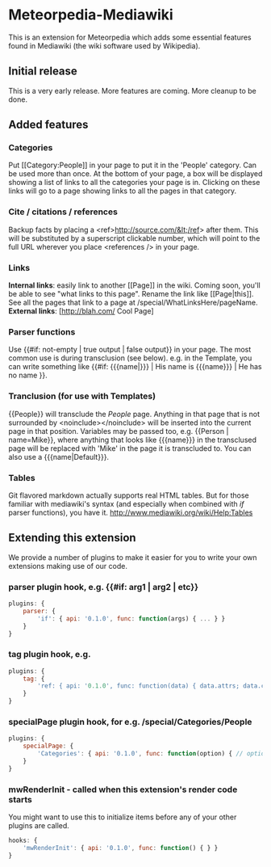 # Meteorpedia-Mediawiki

This is an extension for Meteorpedia which adds some essential features found in Mediawiki (the wiki software used by Wikipedia).

## Initial release

This is a very early release.  More features are coming.  More cleanup to be done.

## Added features

### Categories

Put [[Category:People]] in your page to put it in the 'People' category.  Can be
used more than once.  At the bottom of your page, a box will be displayed showing
a list of links to all the categories your page is in.  Clicking on these links
will go to a page showing links to all the pages in that category.

### Cite / citations / references

Backup facts by placing a &lt;ref&gt;http://source.com/&lt;/ref&gt; after them.
This will be substituted by a superscript clickable number, which will point
to the full URL wherever you place &lt;references /&gt; in your page.

### Links

**Internal links**: easily link to another [[Page]] in the wiki.  Coming soon, you'll
be able to see "what links to this page".  Rename the link like [[Page|this]].  See all the pages that link to a page at /special/WhatLinksHere/pageName.  **External links**: [http://blah.com/ Cool Page]

### Parser functions

Use {{#if: not-empty | true output | false output}} in your page.  The most common
use is during transclusion (see below).  e.g. in the Template, you can write something like
{{#if: {{{name|}}} | His name is {{{name}}} | He has no name }}.

### Tranclusion (for use with Templates)

{{People}} will transclude the *People* page.  Anything in that page that is not
surrounded by &lt;noinclude&gt;&lt;/noinclude&gt; will be inserted into the current
page in that position.  Variables may be passed too, e.g. {{Person | name=Mike}},
where anything that looks like {{{name}}} in the transclused page will be replaced
with 'Mike' in the page it is transcluded to.  You can also use a {{{name|Default}}}.

### Tables

Git flavored markdown actually supports real HTML tables.  But for those familiar
with mediawiki's syntax (and especially when combined with *if* parser functions),
you have it.  http://www.mediawiki.org/wiki/Help:Tables

## Extending this extension

We provide a number of plugins to make it easier for you to write your own extensions
making use of our code.

### parser plugin hook, e.g. {{#if: arg1 | arg2 | etc}}

```js
plugins: {
	parser: {
		'if': { api: '0.1.0', func: function(args) { ... } }
	}
}
```

### tag plugin hook, e.g. <ref>

```js
plugins: {
	tag: {
		'ref: { api: '0.1.0', func: function(data) { data.attrs; data.content; } }
	}
}
```

### specialPage plugin hook, for e.g. /special/Categories/People

```js
plugins: {
	specialPage: {
		'Categories': { api: '0.1.0', func: function(option) { // option=People above } }
	}
}
```

### mwRenderInit - called when this extension's render code starts

You might want to use this to initialize items before any of your other plugins are called.

```js
hooks: {
	'mwRenderInit': { api: '0.1.0', func: function() { } }
}
```
